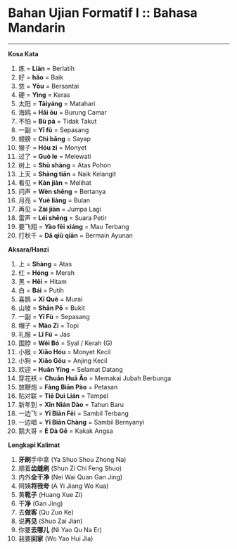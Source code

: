 # Bahan Ujian Formatif I :: Bahasa Mandarin
---

**Kosa Kata**
1. 练 = **Liàn** = Berlatih
2. 好 = **hǎo** = Baik
3. 悠 = **Yōu** = Bersantai
4. 硬 = **Yìng** = Keras
5. 太阳 = **Tàiyáng** = Matahari
6. 海鸥 = **Hǎi ōu** = Burung Camar
7. 不怕 = **Bù pà** = Tidak Takut
8. 一副 = **Yī fù** = Sepasang
9. 翅膀 = **Chì bǎng** = Sayap
10. 猴子 = **Hóu zi** = Monyet
11. 过了 = **Guò le** = Melewati
12. 树上 = **Shù shàng** = Atas Pohon
13. 上天 = **Shàng tiān** = Naik Kelangit
14. 看见 = **Kàn jiàn** = Melihat
15. 问声 = **Wèn shēng** = Bertanya
16. 月亮 = **Yuè liàng** = Bulan
17. 再见 = **Zài jiàn** = Jumpa Lagi
18. 雷声 = **Léi shēng** = Suara Petir
19. 要飞翔 = **Yào fēi xiáng** = Mau Terbang
20. 打秋千 = **Dǎ qiū qiān** = Bermain Ayunan

**Aksara/Hanzi**
1. 上 = **Shàng** = Atas
2. 红 = **Hóng** = Merah
3. 黑 = **Hēi** = Hitam
4. 白 = **Bái** = Putih
5. 喜鹊 = **Xǐ Què** = Murai
6. 山坡 = **Shān Pō** = Bukit
7. 一副 = **Yī Fù** = Sepasang
8.  帽子 = **Mào Zi** = Topi
9.  礼服 = **Lǐ Fú** = Jas
10. 围脖 = **Wéi Bó** = Syal / Kerah (G)
11. 小猴 = **Xiǎo Hóu**	= Monyet Kecil
12. 小狗 = **Xiǎo Gǒu** = Anjing Kecil
13. 欢迎 = **Huān Yíng** = Selamat Datang
14. 穿花袄 = **Chuān Huā Ǎo** = Memakai Jubah Berbunga
15. 放鞭炮 = **Fàng Biān Pào** = Petasan
16. 贴对联 = **Tiē Duì Lián** = Tempel
17. 新年到 = **Xīn Nián Dào** = Tahun Baru
18. 一边飞 = **Yī Biān Fēi** = Sambil Terbang
19. 一边唱 = **Yī Biān Chàng** = Sambil Bernyanyi
20. 鹅大哥 = **É Dà Gē** = Kakak Angsa

**Lengkapi Kalimat**
1. **牙刷**手中拿 (Ya Shuo Shou Zhong Na)
1. 顺着**齿缝刷** (Shun Zi Chi Feng Shuo)
1. 内外**全干净** (Nei Wai Quan Gan Jing)
1. 阿姨**将我夸** (A Yi Jiang Wo Kua)
1. 黄**靴子** (Huang Xue Zi)
1. 干**净** (Gan Jing)
1. 去**做客** (Qu Zuo Ke)
1. 说**再见** (Shuo Zai Jian)
1. 你要**去哪儿** (Ni Yao Qu Na Er)
1. 我要**回家** (Wo Yao Hui Jia)